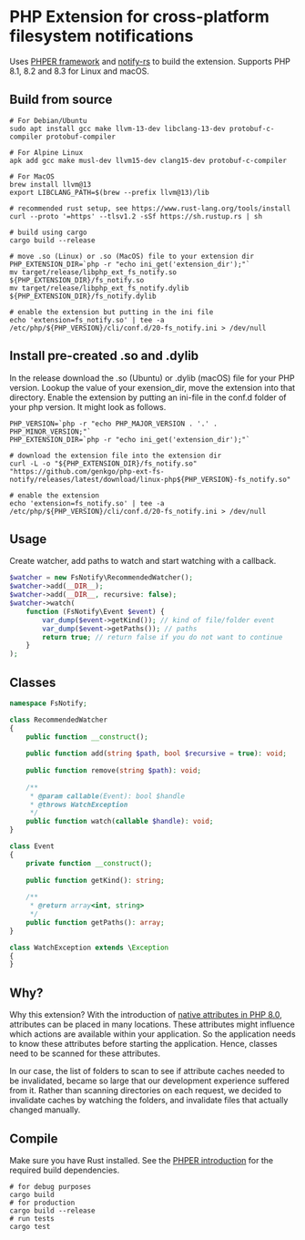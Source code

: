 # PHP Extension for cross-platform filesystem notifications

Uses [PHPER framework](https://github.com/phper-framework/phper) and [notify-rs](https://github.com/notify-rs/notify) 
to build the extension. Supports PHP 8.1, 8.2 and 8.3 for Linux and macOS.

## Build from source

```shell
# For Debian/Ubuntu
sudo apt install gcc make llvm-13-dev libclang-13-dev protobuf-c-compiler protobuf-compiler

# For Alpine Linux
apk add gcc make musl-dev llvm15-dev clang15-dev protobuf-c-compiler

# For MacOS
brew install llvm@13
export LIBCLANG_PATH=$(brew --prefix llvm@13)/lib

# recommended rust setup, see https://www.rust-lang.org/tools/install
curl --proto '=https' --tlsv1.2 -sSf https://sh.rustup.rs | sh

# build using cargo
cargo build --release

# move .so (Linux) or .so (MacOS) file to your extension dir
PHP_EXTENSION_DIR=`php -r "echo ini_get('extension_dir');"`
mv target/release/libphp_ext_fs_notify.so ${PHP_EXTENSION_DIR}/fs_notify.so
mv target/release/libphp_ext_fs_notify.dylib ${PHP_EXTENSION_DIR}/fs_notify.dylib

# enable the extension but putting in the ini file
echo 'extension=fs_notify.so' | tee -a /etc/php/${PHP_VERSION}/cli/conf.d/20-fs_notify.ini > /dev/null
```

## Install pre-created .so and .dylib

In the release download the .so (Ubuntu) or .dylib (macOS) file for your PHP version. Lookup the value of your
exension_dir, move the extension into that directory. Enable the extension by putting an ini-file in the conf.d folder 
of your php version. It might look as follows.

```shell
PHP_VERSION=`php -r "echo PHP_MAJOR_VERSION . '.' . PHP_MINOR_VERSION;"`
PHP_EXTENSION_DIR=`php -r "echo ini_get('extension_dir');"`

# download the extension file into the extension dir 
curl -L -o "${PHP_EXTENSION_DIR}/fs_notify.so" "https://github.com/genkgo/php-ext-fs-notify/releases/latest/download/linux-php${PHP_VERSION}-fs_notify.so"

# enable the extension
echo 'extension=fs_notify.so' | tee -a /etc/php/${PHP_VERSION}/cli/conf.d/20-fs_notify.ini > /dev/null
```

## Usage

Create watcher, add paths to watch and start watching with a callback.

```php
$watcher = new FsNotify\RecommendedWatcher();
$watcher->add(__DIR__);
$watcher->add(__DIR__, recursive: false);
$watcher->watch(
    function (FsNotify\Event $event) {
        var_dump($event->getKind()); // kind of file/folder event
        var_dump($event->getPaths()); // paths 
        return true; // return false if you do not want to continue
    }
);
```

## Classes

```php
namespace FsNotify;

class RecommendedWatcher
{
    public function __construct();
    
    public function add(string $path, bool $recursive = true): void;
    
    public function remove(string $path): void;
    
    /**
     * @param callable(Event): bool $handle
     * @throws WatchException
     */
    public function watch(callable $handle): void;
}

class Event
{
    private function __construct();
    
    public function getKind(): string;
    
    /**
     * @return array<int, string>
     */
    public function getPaths(): array;
}

class WatchException extends \Exception
{
}
```

## Why?

Why this extension? With the introduction of [native attributes in PHP 8.0](https://www.php.net/manual/en/language.attributes.overview.php),
attributes can be placed in many locations. These attributes might influence which actions are available within your
application. So the application needs to know these attributes before starting the application. Hence, classes need to be scanned
for these attributes.

In our case, the list of folders to scan to see if attribute caches needed to be invalidated, became so large that our
development experience suffered from it. Rather than scanning directories on each request, we decided to invalidate
caches by watching the folders, and invalidate files that actually changed manually. 

## Compile

Make sure you have Rust installed. See the [PHPER introduction](https://docs.rs/phper-doc/latest/phper_doc/_02_quick_start/_01_write_your_first_extension/index.html)
for the required build dependencies.

```shell
# for debug purposes
cargo build
# for production
cargo build --release
# run tests
cargo test
```
